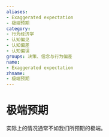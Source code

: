 ```yaml
---
aliases:
- Exaggerated expectation
- 极端预期
category:
- 行为经济学
- 认知偏见
- 认知偏差
- 认知偏误
groups: 决策、信念与行为偏差
name:
- Exaggerated expectation
zhname:
- 极端预期
---
```


# 极端预期

实际上的情况通常不如我们所预期的极端。
